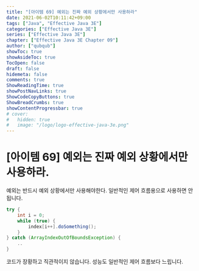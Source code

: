 ```yaml
---
title: "[아이템 69] 예외는 진짜 예외 상황에서만 사용하라"
date: 2021-06-02T10:11:42+09:00
tags: ["Java", "Effective Java 3E"]
categories: ["Effective Java 3E"]
series: ["Effective Java 3E"]
chapter: ["Effective Java 3E Chapter 09"]
author: ["qubqub"]
showToc: true
showAsideToc: true
TocOpen: false
draft: false
hidemeta: false
comments: true
ShowReadingTime: true
showPostNavLinks: true
ShowCodeCopyButtons: true
ShowBreadCrumbs: true
showContentProgressbar: true
# cover:
#   hidden: true
#   image: "/logo/logo-effective-java-3e.png"
---
```

# [아이템 69] 예외는 진짜 예외 상황에서만 사용하라.

예외는 반드시 예외 상황에서만 사용해야한다. 일반적인 제어 흐름용으로 사용하면 안 됩니다.

``` java
try {
    int i = 0;
    while (true) {
        index[i++].doSomething();
    }
} catch (ArrayIndexOutOfBoundsException) {
    ..
}
```
코드가 장황하고 직관적이지 않습니다. 성능도 일반적인 제어 흐름보다 느립니다.